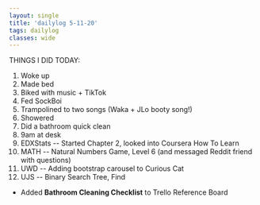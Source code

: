 ```yaml
---
layout: single
title: 'dailylog 5-11-20'
tags: dailylog
classes: wide
---
```



THINGS I DID TODAY:

1. Woke up
2. Made bed
3. Biked with music + TikTok
4. Fed SockBoi
5. Trampolined to two songs (Waka + JLo booty song!)
6. Showered
7. Did a bathroom quick clean
8. 9am at desk
9. EDXStats -- Started Chapter 2, looked into Coursera How To Learn
10. MATH -- Natural Numbers Game, Level 6 (and messaged Reddit friend with questions)
11. UWD -- Adding bootstrap carousel to Curious Cat
12. UJS -- Binary Search Tree, Find

* Added **Bathroom Cleaning Checklist** to Trello Reference Board